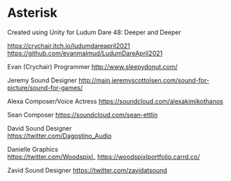 # Asterisk

Created using Unity for
Ludum Dare 48: Deeper and Deeper

https://crychair.itch.io/ludumdareapril2021
https://github.com/evanmalmud/LudumDareApril2021

Evan (Crychair)	Programmer
http://www.sleepydonut.com/

Jeremy	Sound Designer
http://main.jeremyscottolsen.com/sound-for-picture/sound-for-games/

Alexa	Composer/Voice Actress
https://soundcloud.com/alexakimikothanos

Sean	Composer
https://soundcloud.com/sean-ettlin

David	Sound Designer	
https://twitter.com/Dagostino_Audio

Danielle	Graphics	
https://twitter.com/Woodspixl_ 
https://woodspixlportfolio.carrd.co/

Zavid	Sound Designer
https://twitter.com/zavidatsound
